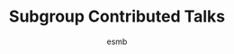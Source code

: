 ---
layout: group
author: esmb
day: "Wednesday"
group: "CT1"
subgroup: "ONCO"
title:  "Subgroup Contributed Talks"
author1: "Renee Brady-Nicholls"
author2: "Balázs G. Madas"
author3: "Guillermo	Lorenzo"
inst1: "Department of Integrated Mathematical Oncology, H. Lee Moffitt Cancer Center Tampa, USA"
inst2: "Centre for Energy Research, Hungary"
inst3: "The University of Texas at Austin, USA"
title1: "Forecasting Individual Responses to Intermittent Androgen Deprivation Therapy  Using PSA Dynamics"
title2: "Low dose hyper-radiosensitivity as a consequence of bystander signalling aiming to reduce the mutation load of the cell population"
title3: "Image-based mechanistic modeling of prostate cancer for personalized forecasting of tumor growth"
abstract1: "Prostate cancer (PCa) is the second most common cancer in men and the fifth leading cause of death worldwide. Intermittent androgen deprivation therapy (IADT), whereby treatment is cycled on and off, is an attractive therapy option that can reduce cumulative dose and limit toxicities, when compared to continuous therapy. We simulate prostate-specific antigen (PSA) dynamics, with enrichment of PCa stem-like cell (PCaSC) during treatment as a plausible mechanism of resistance evolution. Simulated PCaSC proliferation patterns correlate with longitudinal serum PSA measurements in 70 biochemically recurrent PCa patients. Learning dynamics from each treatment cycle in a leave-one-out study, model simulations predict patient-specific evolution of resistance with an overall accuracy of 89% (sensitivity=73%, specificity=91%). Previous studies have shown a benefit of concurrent therapies with ADT in both low- and high-volume metastatic hormone-sensitive PCa. Model simulations based on response dynamics from the first IADT cycle identify patients who may benefit from concurrent docetaxel, demonstrating the feasibility and potential value of adaptive clinical trials guided by patient-specific mathematical models of intratumoral evolutionary dynamics." 
abstract2: "Radiation therapy is frequently applied in cancer treatment. The fraction of surviving cells is a crucial quantity predicting both tumour control and normal tissue toxicity. The gold standard in vitro measurement for cell survival is the colony forming assay (CFA), which is based on the ability of a single cell to grow into a colony. The relationship between surviving fraction (SF) and absorbed dose (D) can be described by a linear-quadratic function: SF=exp(-aD-bD^2), where a and b depend on radiation type other cell properties. However, many cell lines show hyper-radiosensitivity (HRS) resulting in a local minimum in the surviving curve below 1 Gy. It is an interesting phenomenon and it may also have clinical implications related to the potential benefits of hyperfractionation. It is generally thought that HRS is a mechanism that protects against carcinogenesis following low dose ionizing radiation. Recently, it has been shown that minimizing the mutation load at the cell population level may result in local minimum in survival-dose relationships if both spontaneous and radiation induced mutations are considered. The model proposed, however, does not account for how cells receive the information required to reduce the mutation load. The aim of the present study was to test whether bystander signalling through the medium provides enough information for the cells to reduce the mutation load of the population with their individual survival or death decision. For this purpose, a mathematical model of bystander signalling was elaborated. Cells are located randomly in a disc shaped dish. Extracellular signals are produced by cells with mutagenic damages. The signal production is proportional to the number of mutagenic damages, while the signal strength decreases by the distance from the signal producing cell. A cell goes into apoptosis if the difference between the number of its mutagenic damages and the number of spontanenous mutations per cell division is high compared to the signal strength at its location. The threshold signal strength for this decision equals to the mean signal strength if all cells have one mutagenic damage. The number of mutagenic damages follows Poisson distribution, and its mean is proportional to absorbed dose. Simulations were performed to reproduce the deviation from the linear quadratic survival curve in case of 45 experimental datasets. During this fitting process, the spontaneous mutation rate and the mutagenic damage induction rate were varied. The model describes most experimental data very well, while the spontanenous mutation rate is close to the reasonable number of 1 mutation per cell division, and the mutagenic damage induction rate is in the order of magnitude of 1 per Gy. These results confirm that low dose hyper-radiosensitivity can be a consequence of bystander signalling aiming to reduce the mutation load of the cell population."
abstract3: "The current clinical management of prostate cancer (PCa) enables its detection at early organ-confined stages by combining regular screening and patient classification in risk groups. Although these newly diagnosed tumors do not usually pose a threat to the patient, most PCa cases are prescribed a radical treatment immediately after diagnosis (e.g., surgery or radiotherapy). However, the limited individualization of the clinical management beyond risk-group definition has led to significant overtreatment and undertreatment rates, which might adversely impact the patients' lives and life expectancy, respectively. Thus, PCa is a paradigmatic disease in which an individualized predictive technology could make a crucial difference in clinical practice, thereby separating less aggressive tumors that could be safely monitored from lethal tumors that require immediate treatment. To address this critical need, we propose to use routine clinical and imaging data to construct and parametrize personalized mathematical models of PCa growth including the key mechanisms involved in this pathology. We can then run computer simulations with these models to forecast the growth of a patient's tumor, which may assist physicians in clinical-decision making. Our models have been able to qualitatively reproduce tumor growth over the local anatomy of a patient's prostate extracted from imaging data. We have also been able to capture the dynamics of the Prostate Specific Antigen (PSA), which is a ubiquitous biomarker in PCa clinical management. We have also studied the inhibitive effect of growth-induced mechanical stress on PCa and how the compression exerted by concomitant benign prostatic hyperplasia dramatically impedes tumor growth. Our ongoing efforts aim at leveraging longitudinal clinically-available quantitative magnetic resonance data to initialize and parameterize our PCa growth models. We believe that our imaging-based models could constitute a promising computational technology to assist physicians to provide a personalized clinical management of PCa."
---